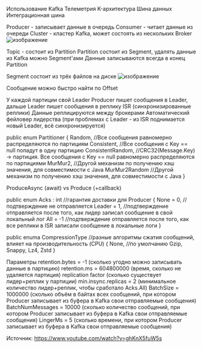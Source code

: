Использование Kafka
Телеметрия
K-архитектура
Шина данных
Интеграционная шина


Producer - записывает данные в очередь
Consumer - читает данные из очереди
Cluster - кластер Kafka, может состоять из нескольких Broker
![изображение](https://github.com/terhia/interview/assets/7370741/d0d1d4a2-5ebe-4d78-8567-8a3787f5b93a)

Topic - состоит из Partition
Partition состоит из Segment, удалять данные из Kafka можно Segment'ами
Данные записываются всегда в конец Partition


Segment состоит из трёх файлов на диске
![изображение](https://github.com/terhia/interview/assets/7370741/48e71f3c-3e2a-49f6-b713-aa6fe189cee8)

Сообщение можно быстро найти по Offset

У каждой партиции свой Leader
Producer пишет сообщения в Leader, дальше Leader пишет сообщения в реплику ISR (синхронизированные реплики)
Данные реплицируются между брокерами
Автоматический фейловер лидерства (при проблемах с Leader - из ISR поднимается новый Leader, всё синхронизируется)

public enum Partitioner
{
  Random, //Все сообщения равномерно распределяются по партициям
  Consistent, //Все сообщения с Key == null попадут в одну партицию
  ConsistentRandom, //CRC32(Message.Key) -> партиция. Все сообщения с Key == null равномерно распределяются по партициями
  MurMur2, //Другой механизм по получению хэш значения, для совместимости с Java
  MurMur2Random //Другой механизм по получению хэш значения, для совместимости с Java
}

ProduceAsync (await) vs Produce (+callback)

public enum Acks : int //гарантия доставки для Producer
{
    None = 0, //подтверждение не отправляется
    Leader = 1, //подтверждение отправляется после того, как лидер записал сообщение в свой локальный лог
    All = -1 //подтверждение отправляется после того, как все реплики в ISR записали сообщение в локальные логи
}

public enuma CompressionType //разные алгоритмы сжатия сообщений, влияет на производительность (CPU)
{
  None, //по умолчанию
  Gzip,
  Snappy,
  Lz4,
  Zstd
}

Параметры
retention.bytes = -1 (сколько угодно можно записывать данные в партицию)
retention.ms = 604800000 (время, сколько не удаляется партиция)
replication factor (сколько существует лидер+реплик у партиции)
min.insync.replicas = 2 (минимальное количество лидер+реплик, чтобы сработало Acks.All)
BatchSize = 1000000 (сколько объём в байтах всех сообщений, при котором Producer записывает из буфера в Kafka свои отправляемые сообщения)
BatchNumMessages = 10000 (сколько количество сообщений, при котором Producer записывает из буфера в Kafka свои отправляемые сообщения)
LingerMs = 5 (сколько времени, при котором Producer записывает из буфера в Kafka свои отправляемые сообщения)



Источник: https://www.youtube.com/watch?v=ghKnX5fuW5s 
